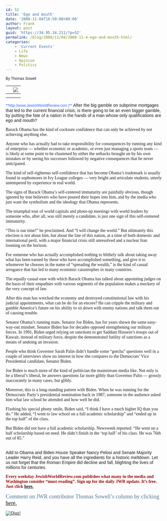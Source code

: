 ```yaml
---
id: 52
title: 'Ego and mouth'
date: '2008-11-04T16:50:00+00:00'
author: Frank
layout: post
guid: 'https://34.95.34.211/?p=52'
permalink: /blog/2008/11/04/2008-11-4-ego-and-mouth-html/
categories:
    - 'Current Events'
    - Life
    - News
    - Opinion
    - Politics
---
```


<div src="v5"><span class="Apple-style-span" style=" ;font-family:'Times New Roman';"><span style="font-family:Arial, Helvetica;font-size:85%;">By Thomas Sowell</span>

|  | <span class="Apple-style-span" style="color: rgb(0, 0, 238); text-decoration: underline;">![](http://jewishworldreview.com/cols2/tsowell.JPG)   </span><span class="Apple-style-span" style="color: rgb(0, 0, 238); text-decoration: underline;"><span style="font-family:arial;font-size:78%;"></span></span> |
|---|---|
|  |
|  | <span class="Apple-style-span" style="color: rgb(0, 0, 238); text-decoration: underline;">   </span> |

<div style="text-align: -webkit-center;"></div><span style="font-family:Helvetica, Arial;font-size:85%;color:#3366FF;">**http://www.JewishWorldReview.com |**</span> <span style="font-family:Arial, Helvetica;font-size:100%;">After the big gamble on subprime mortgages that led to the current financial crisis, is there going to be an even bigger gamble, by putting the fate of a nation in the hands of a man whose only qualifications are ego and mouth?</span>

<span style="font-family:Arial, Helvetica;font-size:100%;"></span>

Barack Obama has the kind of cocksure confidence that can only be achieved by not achieving anything else.

Anyone who has actually had to take responsibility for consequences by running any kind of enterprise — whether economic or academic, or even just managing a sports team — is likely at some point to be chastened by either the setbacks brought on by his own mistakes or by seeing his successes followed by negative consequences that he never anticipated.

The kind of self-righteous self-confidence that has become Obama’s trademark is usually found in sophomores in Ivy League colleges — very bright and articulate students, utterly untempered by experience in real world.

The signs of Barack Obama’s self-centered immaturity are painfully obvious, though ignored by true believers who have poured their hopes into him, and by the media who just want the symbolism and the ideology that Obama represents.

The triumphal tour of world capitals and photo-op meetings with world leaders by someone who, after all, was still merely a candidate, is just one sign of this self-centered immaturity.

“This is our time!” he proclaimed. And “I will change the world.” But ultimately this election is not about him, but about the fate of this nation, at a time of both domestic and international peril, with a major financial crisis still unresolved and a nuclear Iran looming on the horizon.

For someone who has actually accomplished nothing to blithely talk about taking away what has been earned by those who have accomplished something, and give it to whomever he chooses in the name of “spreading the wealth,” is the kind of casual arrogance that has led to many economic catastrophes in many countries.

The equally casual ease with which Barack Obama has talked about appointing judges on the basis of their empathies with various segments of the population makes a mockery of the very concept of law.

After this man has wrecked the economy and destroyed constitutional law with his judicial appointments, what can he do for an encore? He can cripple the military and gamble America’s future on his ability to sit down with enemy nations and talk them out of causing trouble.

Senator Obama’s running mate, Senator Joe Biden, has for years shown the same easy-way-out mindset. Senator Biden has for decades opposed strengthening our military forces. In 1991, Biden urged relying on sanctions to get Saddam Hussein’s troops out of Kuwait, instead of military force, despite the demonstrated futility of sanctions as a means of undoing an invasion.

People who think Governor Sarah Palin didn’t handle some “gotcha” questions well in a couple of interviews show no interest in how she compares to the Democrats’ Vice Presidential candidate, Senator Biden.

Joe Biden is much more of the kind of politician the mainstream media like. Not only is he a liberal’s liberal, he answers questions far more glibly than Governor Palin — grossly inaccurately in many cases, but glibly.

Moreover, this is a long-standing pattern with Biden. When he was running for the Democratic Party’s presidential nomination back in 1987, someone in the audience asked him what law school he attended and how well he did.

Flashing his special phony smile, Biden said, “I think I have a much higher IQ than you do.” He added, “I went to law school on a full academic scholarship” and “ended up in the top half” of the class.

But Biden did not have a full academic scholarship. Newsweek reported: “He went on a half scholarship based on need. He didn’t finish in the ‘top half’ of his class. He was 76th out of 85.”

</span><span style="font-family:Arial, Helvetica;font-size:100%;">  
Add to Obama and Biden House Speaker Nancy Pelosi and Senate Majority Leader Harry Reid, and you have all the ingredients for a historic meltdown. Let us not forget that the Roman Empire did decline and fall, blighting the lives of millions for centuries.</span>

<span style="color:#990000;">**Every weekday JewishWorldReview.com publishes what many in the media and Washington consider “must-reading”. Sign up for the daily JWR update. It’s free. Just click [here.](http://www.jewishworldreview.com/subs.php)**</span>

<span style="font-family:Times New Roman;font-size:130%;color:#557799;">Comment on JWR contributor Thomas Sowell’s column by clicking [here.](mailto:schmooze@jewishworldreview.com?subject=Thomas%20Sowell)</span>

[![Digg!](http://digg.com/img/badges/100x20-digg-button.gif)  ](http://digg.com/)

</div>